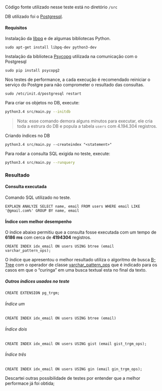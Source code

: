 Código fonte utilizado nesse teste está no diretório `/src`

DB utilizado foi o [Postgresql](http://www.postgresql.org/).

#### Requisitos

Instalação da [libpq](http://www.postgresql.org/docs/9.4/static/libpq.html) e de algumas bibliotecas Python.

```
sudo apt-get install libpq-dev python3-dev
```

Instalação da biblioteca [Psycopg](http://initd.org/psycopg/) utilizada na comunicação com o Postgresql

```
sudo pip install psycopg2
```

Nos testes de performance, a cada execução é recomendado reiniciar o serviço do Postgre para não comprometer o resultado das consultas.

```
sudo /etc/init.d/postgresql restart 
```

Para criar os objetos no DB, execute: 
```bash
python3.4 src/main.py --initdb
```
> Nota: esse comando demora alguns minutos para executar, ele cria toda a estrura do DB e popula a tabela `users` com 4.194.304 registros.


Criando índices no DB
```
python3.4 src/main.py --createindex "<statement>"
```

Para rodar a consulta SQL exigida no teste, execute:
```bash
python3.4 src/main.py --runquery
``` 

### Resultado

#### Consulta executada

Comando SQL utilizado no teste.
```
EXPLAIN ANALYZE SELECT name, email FROM users WHERE email LIKE '@gmail.com%' GROUP BY name, email
```

#### Índice com melhor desempenho

O índice abaixo permitiu que a consulta fosse executada com um tempo de **6186 ms** com cerca de **4194304** registros.

```
CREATE INDEX idx_email ON users USING btree (email varchar_pattern_ops);
```

O índice que apresentou o melhor resultado utiliza o algoritmo de busca [B-Tree](http://www.postgresql.org/docs/9.2/static/indexes-types.html) com o operador de classe [varchar_pattern_ops](http://www.postgresql.org/docs/9.3/static/indexes-opclass.html) que é indicado para os casos em que o “curinga” em uma busca textual esta no final da texto.

##### Outros índices usados no teste

```
CREATE EXTENSION pg_trgm;
```

###### Índice um

```
CREATE INDEX idx_email ON users USING btree (email)
```

###### Índice dois

```
CREATE INDEX idx_email ON users USING gist (email gist_trgm_ops);
```

###### Índice três
```
CREATE INDEX idx_email ON users USING gin (email gin_trgm_ops);
```

Descartei outras possibilidade de testes por entender que a melhor performace já foi obtida;

